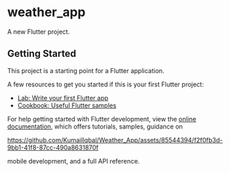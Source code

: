 # weather_app

A new Flutter project.

## Getting Started

This project is a starting point for a Flutter application.

A few resources to get you started if this is your first Flutter project:

- [Lab: Write your first Flutter app](https://docs.flutter.dev/get-started/codelab)
- [Cookbook: Useful Flutter samples](https://docs.flutter.dev/cookbook)

For help getting started with Flutter development, view the
[online documentation](https://docs.flutter.dev/), which offers tutorials,
samples, guidance on 

https://github.com/KumailIqbal/Weather_App/assets/85544394/f2f0fb3d-9bb1-41f8-87cc-490a8631870f

mobile development, and a full API reference.
